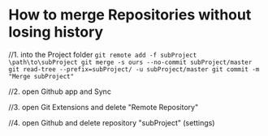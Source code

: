 How to merge Repositories without losing history
=================================================

//1. into the Project folder
`
    git remote add -f subProject \path\to\subProject
    git merge -s ours --no-commit subProject/master
    git read-tree --prefix=subProject/ -u subProject/master
    git commit -m "Merge subProject"
`

//2. open Github app and Sync

//3. open Git Extensions and delete "Remote Repository"

//4. open Github and delete repository "subProject" (settings)


